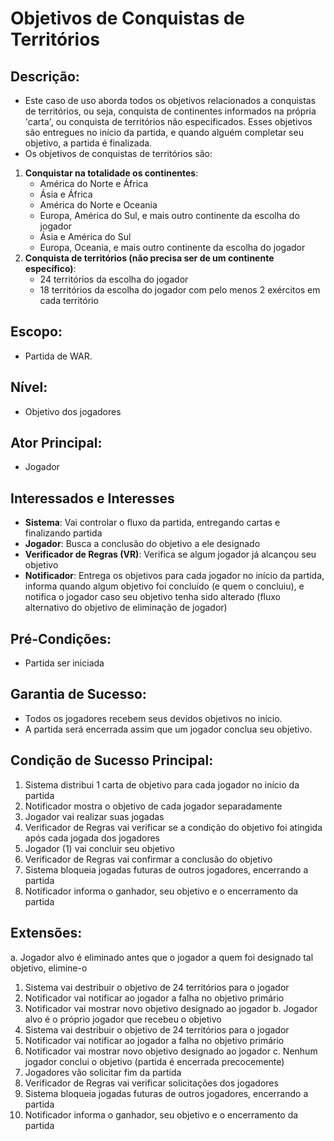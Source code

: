 # Objetivos de Conquistas de Territórios

## **Descrição**:
- Este caso de uso aborda todos os objetivos relacionados a conquistas de territórios, ou seja, conquista de continentes informados na própria 'carta', ou conquista de territórios não especificados. Esses objetivos são entregues no início da partida, e quando alguém completar seu objetivo, a partida é finalizada. 
- Os objetivos de conquistas de territórios são:
1. **Conquistar na totalidade os continentes**:
    - América do Norte e África
    - Ásia e África
    - América do Norte e Oceania
    - Europa, América do Sul, e mais outro continente da escolha do jogador
    - Ásia e América do Sul
    - Europa, Oceania, e mais outro continente da escolha do jogador
2. **Conquista de territórios (não precisa ser de um continente específico)**:
    - 24 territórios da escolha do jogador
    - 18 territórios da escolha do jogador com pelo menos 2 exércitos em cada território
## **Escopo**:
- Partida de WAR.
## **Nível**:
- Objetivo dos jogadores
## **Ator Principal**:
- Jogador
## **Interessados e Interesses**
- **Sistema**: Vai controlar o fluxo da partida, entregando cartas e finalizando partida
- **Jogador**: Busca a conclusão do objetivo a ele designado
- **Verificador de Regras (VR)**: Verifica se algum jogador já alcançou seu objetivo
- **Notificador**: Entrega os objetivos para cada jogador no início da partida, informa quando algum objetivo foi concluído (e quem o concluiu), e notifica o jogador caso seu objetivo tenha sido alterado (fluxo alternativo do objetivo de eliminação de jogador)
## **Pré-Condições**:
- Partida ser iniciada
## **Garantia de Sucesso**:
- Todos os jogadores recebem seus devidos objetivos no início.
- A partida será encerrada assim que um jogador conclua seu objetivo.
## **Condição de Sucesso Principal**:
1. Sistema distribui 1 carta de objetivo para cada jogador no início da partida
2. Notificador mostra o objetivo de cada jogador separadamente
3. Jogador vai realizar suas jogadas
4. Verificador de Regras vai verificar se a condição do objetivo foi atingida após cada jogada dos jogadores
5. Jogador (1) vai concluir seu objetivo
6. Verificador de Regras vai confirmar a conclusão do objetivo
7. Sistema bloqueia jogadas futuras de outros jogadores, encerrando a partida
8. Notificador informa o ganhador, seu objetivo e o encerramento da partida
## **Extensões**:
a. Jogador alvo é eliminado antes que o jogador a quem foi designado tal objetivo, elimine-o
  1. Sistema vai destribuir o objetivo de 24 territórios para o jogador
  2. Notificador vai notificar ao jogador a falha no objetivo primário
  3. Notificador vai mostrar novo objetivo designado ao jogador
b. Jogador alvo é o próprio jogador que recebeu o objetivo
  1. Sistema vai destribuir o objetivo de 24 territórios para o jogador
  2. Notificador vai notificar ao jogador a falha no objetivo primário
  3. Notificador vai mostrar novo objetivo designado ao jogador
c. Nenhum jogador conclui o objetivo (partida é encerrada precocemente)
  1. Jogadores vão solicitar fim da partida
  2. Verificador de Regras vai verificar solicitações dos jogadores
  3. Sistema bloqueia jogadas futuras de outros jogadores, encerrando a partida
  4. Notificador informa o ganhador, seu objetivo e o encerramento da partida